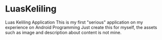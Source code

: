 # LuasKeliling
Luas Keliling Application
This is my first "serious" application on my experience on Android Programming
Just create this for myself, the assets such as image and description about content is not mine.
